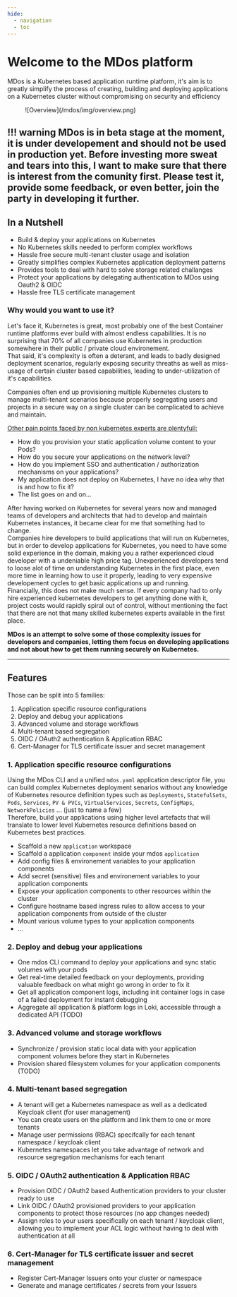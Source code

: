 ```yaml
---
hide:
  - navigation
  - toc
---
```


# Welcome to the MDos platform

MDos is a Kubernetes based application runtime platform, it's aim is to greatly simplify the process of creating, building and deploying applications on a Kubernetes cluster without compromising on security and efficiency

<figure markdown>
  ![Overview](/mdos/img/overview.png)
</figure>

!!! warning
    MDos is in beta stage at the moment, it is under developement and should not be used in production yet. Before investing more sweat and tears into this, I want to make sure that there is interest from the comunity first. Please test it, provide some feedback, or even better, join the party in developing it further. 
---

## In a Nutshell

* Build & deploy your applications on Kubernetes
* No Kubernetes skills needed to perform complex workflows
* Hassle free secure multi-tenant cluster usage and isolation
* Greatly simplifies complex Kubernetes application deployment patterns
* Provides tools to deal with hard to solve storage related challanges
* Protect your applications by delegating authentication to MDos using Oauth2 & OIDC
* Hassle free TLS certificate management

### Why would you want to use it?

Let's face it, Kubernetes is great, most probably one of the best Container runtime platforms ever build with almost endless capabilities. It is no surprising that 70% of all companies use Kubernetes in production somewhere in their public / private cloud environement.  
That said, it's complexity is often a deterant, and leads to badly designed deployment scenarios, regularly exposing security threaths as well as miss-usage of certain cluster based capabilities, leading to under-utilization of it's capabilities.  

Companies often end up provisioning multiple Kubernetes clusters to manage multi-tenant scenarios because properly segregating users and projects in a secure way on a single cluster can be complicated to achieve and maintain.  

<ins>Other pain points faced by non kubernetes experts are plentyfull:</ins>

* How do you provision your static application volume content to your Pods?
* How do you secure your applications on the network level?
* How do you implement SSO and authentication / authorization mechanisms on your applications?
* My application does not deploy on Kubernetes, I have no idea why that is and how to fix it?
* The list goes on and on...  

After having worked on Kubernetes for several years now and managed teams of developers and architects that had to develop and maintain Kubernetes instances, it became clear for me that something had to change.  
Companies hire developers to build applications that will run on Kubernetes, but in order to develop applications for Kubernetes, you need to have some solid experience in the domain, making you a rather experienced cloud developer with a undeniable high price tag. Unexperienced developers tend to loose alot of time on understanding Kubernetes in the first place, even more time in learning how to use it properly, leading to very expensive developement cycles to get basic applications up and running.  
Financially, this does not make much sense. If every company had to only hire experienced kubernetes developers to get anything done with it, project costs would rapidly spiral out of control, without mentioning the fact that there are not that many skilled kubernetes experts available in the first place.  

**MDos is an attempt to solve some of those complexity issues for developers and companies, letting them focus on developing applications and not about how to get them running securely on Kubernetes.**

---

## Features

Those can be split into 5 families:

1. Application specific resource configurations
2. Deploy and debug your applications
3. Advanced volume and storage workflows
4. Multi-tenant based segregation
5. OIDC / OAuth2 authentication & Application RBAC
6. Cert-Manager for TLS certificate issuer and secret management

### 1. Application specific resource configurations

Using the MDos CLI and a unified `mdos.yaml` application descriptor file, you can build complex Kubernetes deployment senarios without any knowledge of Kubernetes resource definition types such as `Deployments`, `StatefulSets`, `Pods`, `Services`, `PV & PVCs`, `VirtualServices`, `Secrets`, `ConfigMaps`, `NetworkPolicies` ... (just to name a few)  
Therefore, build your applications using higher level artefacts that will translate to lower level Kubernetes resource definitions based on Kubernetes best practices.  

* Scaffold a new `application` workspace
* Scaffold a application `component` inside your mdos `application`
* Add config files & environement variables to your application components
* Add secret (sensitive) files and environement variables to your application components
* Expose your application components to other resources within the cluster 
* Configure hostname based ingress rules to allow access to your application components from outside of the cluster
* Mount various volume types to your application components
* ...

### 2. Deploy and debug your applications

* One mdos CLI command to deploy your applications and sync static volumes with your pods
* Get real-time detailed feedback on your deployments, providing valuable feedback on what might go wrong in order to fix it
* Get all application component logs, including init container logs in case of a failed deployment for instant debugging
* Aggregate all application & platform logs in Loki, accessible through a dedicated API (TODO)

### 3. Advanced volume and storage workflows

* Synchronize / provision static local data with your application component volumes before they start in Kubernetes
* Provision shared filesystem volumes for your application components (TODO)

### 4. Multi-tenant based segregation

* A tenant will get a Kubernetes namespace as well as a dedicated Keycloak client (for user management)
* You can create users on the platform and link them to one or more tenants
* Manage user permissions (RBAC) specifcally for each tenant namespace / keycloak client 
* Kubernetes namespaces let you take advantage of network and resource segregation mechanisms for each tenant

### 5. OIDC / OAuth2 authentication & Application RBAC

* Provision OIDC / OAuth2 based Authentication providers to your cluster ready to use
* Link OIDC / OAuth2 provisioned providers to your application components to protect those resources (no app changes needed)
* Assign roles to your users specifically on each tenant / keycloak client, allowing you to implement your ACL logic without having to deal with authentication at all

### 6. Cert-Manager for TLS certificate issuer and secret management

* Register Cert-Manager Issuers onto your cluster or namespace
* Generate and manage certificates / secrets from your Issuers